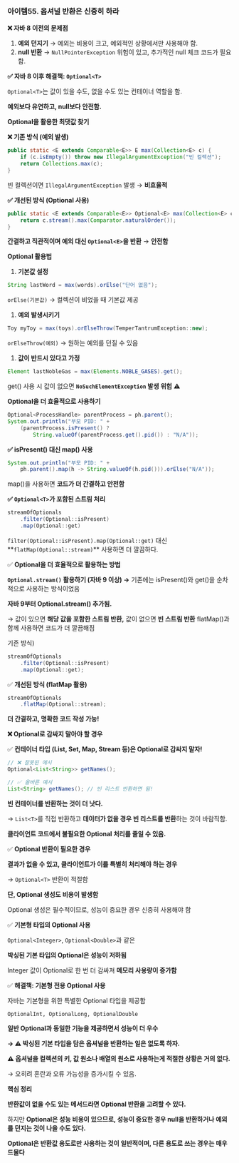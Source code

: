 ### 아이템55. 옵셔널 반환은 신중히 하라

**❌ 자바 8 이전의 문제점**

1. **예외 던지기** → 예외는 비용이 크고, 예외적인 상황에서만 사용해야 함.
2. **null 반환** → `NullPointerException` 위험이 있고, 추가적인 null 체크 코드가 필요함.

**✅ 자바 8 이후 해결책: `Optional<T>`**

`Optional<T>`는 값이 있을 수도, 없을 수도 있는 컨테이너 역할을 함.

**예외보다 유연하고, null보다 안전함.**

**Optional을 활용한 최댓값 찾기**

**❌ 기존 방식 (예외 발생)**

```java
public static <E extends Comparable<E>> E max(Collection<E> c) {
    if (c.isEmpty()) throw new IllegalArgumentException("빈 컬렉션");
    return Collections.max(c);
}
```

빈 컬렉션이면 `IllegalArgumentException` 발생 → **비효율적**

**✅ 개선된 방식 (Optional 사용)**

```java
public static <E extends Comparable<E>> Optional<E> max(Collection<E> c) {
    return c.stream().max(Comparator.naturalOrder());
}
```

**간결하고 직관적이며 예외 대신 `Optional<E>`을 반환** → **안전함**

**Optional 활용법**

1. **기본값 설정**

```java
String lastWord = max(words).orElse("단어 없음");
```

`orElse(기본값)` → 컬렉션이 비었을 때 기본값 제공

1. **예외 발생시키기**

```java
Toy myToy = max(toys).orElseThrow(TemperTantrumException::new);
```

`orElseThrow(예외)` → 원하는 예외를 던질 수 있음

1. **값이 반드시 있다고 가정**

```java
Element lastNobleGas = max(Elements.NOBLE_GASES).get();
```

get() 사용 시 값이 없으면 **`NoSuchElementException` 발생 위험** ⚠

**Optional을 더 효율적으로 사용하기**

```java
Optional<ProcessHandle> parentProcess = ph.parent();
System.out.println("부모 PID: " + 
    (parentProcess.isPresent() ? 
        String.valueOf(parentProcess.get().pid()) : "N/A"));
```

**✅ isPresent() 대신 map() 사용**

```java
System.out.println("부모 PID: " +
    ph.parent().map(h -> String.valueOf(h.pid())).orElse("N/A"));
```

map()을 사용하면 **코드가 더 간결하고 안전함**

**✅ `Optional<T>`가 포함된 스트림 처리**

```java
streamOfOptionals
    .filter(Optional::isPresent)
    .map(Optional::get)
```

`filter(Optional::isPresent).map(Optional::get)` 대신**`flatMap(Optional::stream)`** 사용하면 더 깔끔하다.

✅ **Optional을 더 효율적으로 활용하는 방법**

**`Optional.stream()` 활용하기 (자바 9 이상) →** 기존에는 isPresent()와 get()을 순차적으로 사용하는 방식이었음

**자바 9부터 Optional.stream() 추가됨.**

→ 값이 있으면 **해당 값을 포함한 스트림 반환,** 값이 없으면 **빈 스트림 반환** flatMap()과 함께 사용하면 코드가 더 깔끔해짐

기존 방식)

```java
streamOfOptionals
    .filter(Optional::isPresent)
    .map(Optional::get);
```

✅ **개선된 방식 (flatMap 활용)**

```java
streamOfOptionals
    .flatMap(Optional::stream);
```

**더 간결하고, 명확한 코드 작성 가능!**

**❌ Optional로 감싸지 말아야 할 경우**

✅ **컨테이너 타입 (List, Set, Map, Stream 등)은 Optional로 감싸지 말자!**

```java
// ❌ 잘못된 예시
Optional<List<String>> getNames();

// ✅ 올바른 예시
List<String> getNames(); // 빈 리스트 반환하면 됨!
```

**빈 컨테이너를 반환하는 것이 더 낫다.**

→ `List<T>`를 직접 반환하고 **데이터가 없을 경우 빈 리스트를 반환**하는 것이 바람직함.

**클라이언트 코드에서 불필요한 Optional 처리를 줄일 수 있음.**

✅ **Optional 반환이 필요한 경우**

**결과가 없을 수 있고, 클라이언트가 이를 특별히 처리해야 하는 경우**

→ `Optional<T>` 반환이 적절함

**단, Optional 생성도 비용이 발생함**

Optional 생성은 필수적이므로, 성능이 중요한 경우 신중히 사용해야 함

✅ **기본형 타입의 Optional 사용**

`Optional<Integer>`, `Optional<Double>`과 같은

**박싱된 기본 타입의 Optional은 성능이 저하됨**

Integer 값이 Optional로 한 번 더 감싸져 **메모리 사용량이 증가함**

✅ **해결책: 기본형 전용 Optional 사용**

자바는 기본형을 위한 특별한 Optional 타입을 제공함

`OptionalInt, OptionalLong, OptionalDouble`

**일반 Optional과 동일한 기능을 제공하면서 성능이 더 우수**

**→ ⚠️ 박싱된 기본 타입을 담은 옵셔널을 반환하는 일은 없도록 하자.**

**⚠️ 옵셔널을 컬렉션의 키, 값 원소나 배열의 원소로 사용하는게 적절한 상황은 거의 없다.**

→ 오히려 혼란과 오류 가능성을 증가시킬 수 있음.

**핵심 정리**

**반환값이 없을 수도 있는 메서드라면 Optional 반환을 고려할 수 있다.**

하지만 **Optional은 성능 비용이 있으므로, 성능이 중요한 경우 null을 반환하거나 예외를 던지는 것이 나을 수도 있다.**

**Optional은 반환값 용도로만 사용하는 것이 일반적이며, 다른 용도로 쓰는 경우는 매우 드물다**
